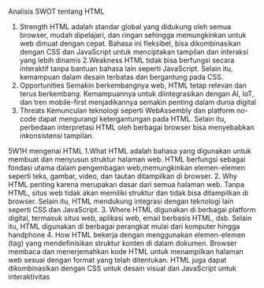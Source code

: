 Analisis SWOT tentang HTML
1. Strength
HTML adalah standar global yang didukung oleh semua browser, mudah dipelajari, dan ringan sehingga memungkinkan untuk web dimuat dengan cepat. Bahasa ini fleksibel, bisa dikombinasikan dengan CSS dan JavaScript untuk menciptakan tampilan dan interaksi yang lebih dinamis
2.Weakness
HTML tidak bisa berfungsi secara interaktif tanpa bantuan bahasa lain seperti JavaScript. Selain itu, kemampuan dalam desain terbatas dan bergantung pada CSS.
3. Opportunities
Semakin berkembangnya web, HTML tetap relevan dan terus berkembang. Kemampuannya untuk diintegrasikan dengan AI, IoT, dan tren mobile-first menjadikannya semakin penting dalam dunia digital
4. Threats
Kemunculan teknologi seperti WebAssembly dan platform no-code dapat mengurangi ketergantungan pada HTML. Selain itu, perbedaan interpretasi HTML oleh berbagai browser bisa menyebabkan inkonsistensi tampilan.

5W1H mengenai HTML
1.What
HTML adalah bahasa yang digunakan untuk membuat dan menyusun struktur halaman web. HTML berfungsi sebagai fondasi utama dalam pengembagan web,memungkinkan elemen-elemen seperti teks, gambar, video, dan tautan ditampilkan di browser.
2. Why
HTML penting karena merupakan dasar dari semua halaman web. Tanpa HTML, situs web tidak akan memiliki struktur dan tidak bisa ditampilkan di browser. Selain itu, HTML mendukung integrasi dengan teknologi lain seperti CSS dan JavaScript.
3. Where
HTML digunakan di berbagai platform digital, termasuk situs web, aplikasi web, email berbasis HTML, dsb. Selain itu, HTML digunakan di berbagai perangkat mulai dari komputer hingga handphone
4. How
HTML bekerja dengan menggunakan elemen-elemen (tag) yang mendefinisikan struktur konten di dalam dokumen. Browser membaca dan menerjemahkan kode HTML untuk menampilkan halaman web sesuai dengan format yang telah ditentukan. HTML juga dapat dikombinasikan dengan CSS untuk desain visual dan JavaScript untuk interaktivitas